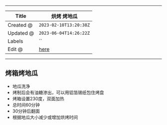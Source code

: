 -----

| Title     | 烘烤 烤地瓜                                            |
| --------- | ------------------------------------------------- |
| Created @ | `2023-02-10T13:20:38Z`                            |
| Updated @ | `2023-06-04T14:26:22Z`                            |
| Labels    | \`\`                                              |
| Edit @    | [here](https://github.com/junxnone/shi/issues/39) |

-----

## 烤箱烤地瓜

  - 地瓜洗净
  - 烤制后会有油糖渗出，可以用铝箔锡纸包住烤盘
  - 烤箱设置230度，双面加热
  - 总时间60分钟
  - 30分钟后翻面
  - 根据地瓜大小减少或增加烘烤时间
